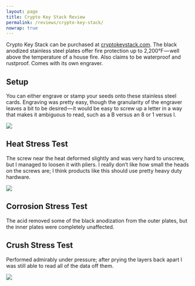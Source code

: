 ```yaml
---
layout: page
title: Crypto Key Stack Review
permalink: /reviews/crypto-key-stack/
nowrap: true
---
```

Crypto Key Stack can be purchased at <a href="https://cryptokeystack.com/">cryptokeystack.com</a>. The black anodized stainless steel plates offer fire protection up to 2,200°F — well above the temperature of a house fire. Also claims to be waterproof and rustproof. Comes with its own engraver.

## Setup

You can either engrave or stamp your seeds onto these stainless steel cards. Engraving was pretty easy, though the granularity of the engraver leaves a bit to be desired — it would be easy to screw up a letter in a way that makes it ambiguous to read, such as a B versus an 8 or 1 versus l.

<img src="../../img/devices/crypto_key_stack_new.jpeg" />

## Heat Stress Test

The screw near the heat deformed slightly and was very hard to unscrew, but I managed to loosen it with pliers. I really don’t like how small the heads on the screws are; I think products like this should use pretty heavy duty hardware.

<img src="../../img/devices/crypto_key_stack_heat.jpeg" />

## Corrosion Stress Test

The acid removed some of the black anodization from the outer plates, but the inner plates were completely unaffected.

## Crush Stress Test

Performed admirably under pressure; after prying the layers back apart I was still able to read all of the data off them.

<img src="../../img/devices/crypto_key_stack_crush.jpeg" />
